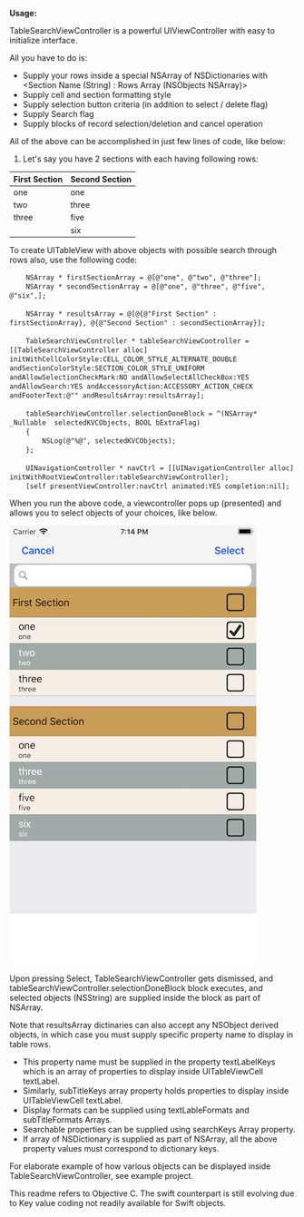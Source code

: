 **Usage:**

TableSearchViewController is a powerful UIViewController with easy to initialize interface. 

All you have to do is:

- Supply your rows inside a special NSArray of NSDictionaries with <Section Name (String) : Rows Array (NSObjects NSArray)>
- Supply cell and section formatting style
- Supply selection button criteria (in addition to select / delete flag)
- Supply Search flag
- Supply blocks of record selection/deletion and cancel operation

All of the above can be accomplished in just few lines of code, like below:

1. Let's say you have 2 sections with each having following rows:

| First Section | Second Section |
|---------------|----------------|
| one           | one            |
| two           | three          |
| three         | five           |
|               | six            |

To create UITableView with above objects with possible search through rows also, use the following code:

        NSArray * firstSectionArray = @[@"one", @"two", @"three"];
        NSArray * secondSectionArray = @[@"one", @"three", @"five",  @"six",];
    
        NSArray * resultsArray = @[@{@"First Section" : firstSectionArray}, @{@"Second Section" : secondSectionArray}];
    
        TableSearchViewController * tableSearchViewController = [[TableSearchViewController alloc] initWithCellColorStyle:CELL_COLOR_STYLE_ALTERNATE_DOUBLE andSectionColorStyle:SECTION_COLOR_STYLE_UNIFORM andAllowSelectionCheckMark:NO andAllowSelectAllCheckBox:YES andAllowSearch:YES andAccessoryAction:ACCESSORY_ACTION_CHECK andFooterText:@"" andResultsArray:resultsArray];
    
        tableSearchViewController.selectionDoneBlock = ^(NSArray* _Nullable  selectedKVCObjects, BOOL bExtraFlag)
        {
            NSLog(@"%@", selectedKVCObjects);
        };
    
        UINavigationController * navCtrl = [[UINavigationController alloc] initWithRootViewController:tableSearchViewController];
        [self presentViewController:navCtrl animated:YES completion:nil];

When you run the above code, a viewcontroller pops up (presented) and allows you to select objects of your choices, like below.

![alt text](https://github.com/vividcode/TableSearchViewController/blob/master/Resources/example1.png "Selectable Strings in table view")

Upon pressing Select, TableSearchViewController gets dismissed, and tableSearchViewController.selectionDoneBlock block executes, and selected objects (NSString) are supplied inside the block as part of NSArray.

Note that resultsArray dictinaries can also accept any NSObject derived objects, in which case you must supply specific property name to display in table rows.

- This property name must be supplied in the property textLabelKeys which is an array of properties to display inside UITableViewCell textLabel.
- Similarly, subTitleKeys array property holds properties to display inside UITableViewCell textLabel.
- Display formats can be supplied using textLableFormats and subTitleFormats Arrays.
- Searchable properties can be supplied using searchKeys Array property.
- If array of NSDictionary is supplied as part of NSArray, all the above property values must correspond to dictionary keys.

For elaborate example of how various objects can be displayed inside TableSearchViewController, see example project. 

This readme refers to Objective C. The swift counterpart is still evolving due to Key value coding not readily available for Swift objects.
